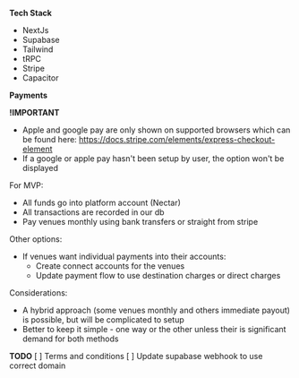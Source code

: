 **Tech Stack**

- NextJs
- Supabase
- Tailwind
- tRPC
- Stripe
- Capacitor

**Payments**

**!IMPORTANT**

- Apple and google pay are only shown on supported browsers which can be found here: https://docs.stripe.com/elements/express-checkout-element
- If a google or apple pay hasn't been setup by user, the option won't be displayed

For MVP:

- All funds go into platform account (Nectar)
- All transactions are recorded in our db
- Pay venues monthly using bank transfers or straight from stripe

Other options:

- If venues want individual payments into their accounts:
  - Create connect accounts for the venues
  - Update payment flow to use destination charges or direct charges

Considerations:

- A hybrid approach (some venues monthly and others immediate payout) is possible, but will be complicated to setup
- Better to keep it simple - one way or the other unless their is significant demand for both methods

**TODO**
[ ] Terms and conditions
[ ] Update supabase webhook to use correct domain
